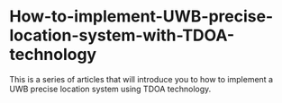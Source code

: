 # How-to-implement-UWB-precise-location-system-with-TDOA-technology
This is a series of articles that will introduce you to how to implement a UWB precise location system using TDOA technology.
